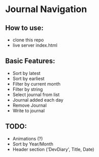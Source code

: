 # Journal Navigation
## How to use:
- clone this repo
- live server index.html
## Basic Features:
- Sort by latest
- Sort by earliest
- Filter by current month
- Filter by string
- Select journal from list
- Journal added each day
- Remove Journal
- Write to journal
## TODO:
- Animations (?)
- Sort by Year/Month
- Header section ('DevDiary', Title, Date)
